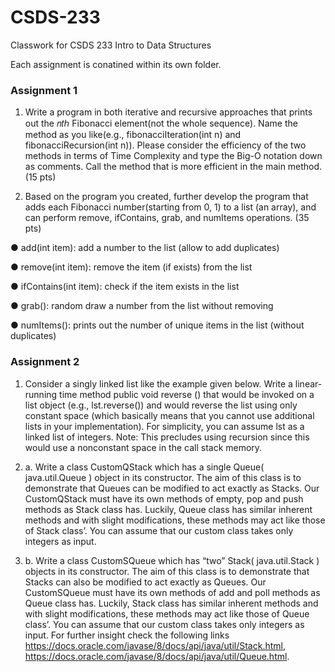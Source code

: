 # CSDS-233
 Classwork for CSDS 233 Intro to Data Structures

 Each assignment is conatined within its own folder.

 ### Assignment 1
 1. Write a program in both iterative and recursive approaches that prints out the 𝑛𝑡ℎ Fibonacci element(not the whole sequence). Name the method as you like(e.g., fibonacciIteration(int n) and fibonacciRecursion(int n)). Please consider the efficiency of the two methods in terms of Time Complexity and type the Big-O notation down as comments. Call the method that is more efficient in the main method. (15 pts)

2. Based on the program you created, further develop the program that adds each Fibonacci number(starting from 0, 1) to a list (an array), and can perform remove, ifContains, grab, and numItems operations. (35 pts) 
 
 ● add(int item): add a number to the list (allow to add duplicates)
 
 ● remove(int item): remove the item (if exists) from the list
 
 ● ifContains(int item): check if the item exists in the list
 
 ● grab(): random draw a number from the list without removing
 
 ● numItems(): prints out the number of unique items in the list (without duplicates)

 ### Assignment 2
 1. Consider a singly linked list like the example given below. Write a linear-running time method public void reverse () that would be invoked on a list object (e.g., lst.reverse()) and would reverse the list using only constant space (which basically means that you cannot use additional lists in your implementation). For simplicity, you can assume lst as a linked list of integers. Note: This precludes using recursion since this would use a nonconstant space in the call stack memory.

 2. a. Write a class CustomQStack which has a single Queue( java.util.Queue<E> ) object in its constructor. The aim of this class is to demonstrate that Queues can be modified to act exactly as Stacks. Our CustomQStack  must have its own methods of empty, pop and push methods as Stack class has. Luckily, Queue class has similar inherent methods  and  with  slight  modifications,  these  methods  may  act  like  those  of  Stack class’. You can assume that our custom class takes only integers as input.

 2. b. Write a class CustomSQueue which has “two” Stack( java.util.Stack<E> ) objects in its  constructor.  The  aim  of  this  class  is  to  demonstrate  that  Stacks  can  also  be modified to act exactly as Queues. Our CustomSQueue  must have its own methods of add and poll methods as Queue class has. Luckily, Stack class has similar inherent methods  and  with  slight  modifications,  these  methods  may  act  like  those  of  Queue class’. You can assume that our custom class takes only integers as input. For further insight check the following links https://docs.oracle.com/javase/8/docs/api/java/util/Stack.html, https://docs.oracle.com/javase/8/docs/api/java/util/Queue.html.